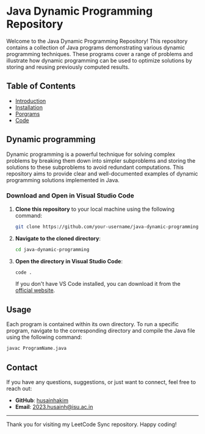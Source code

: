 

# Java Dynamic Programming Repository

Welcome to the Java Dynamic Programming Repository! This repository contains a collection of Java programs demonstrating various dynamic programming techniques. These programs cover a range of problems and illustrate how dynamic programming can be used to optimize solutions by storing and reusing previously computed results.

## Table of Contents

- [Introduction](#introduction)
- [Installation](#installation)
- [Porgrams](#introduction)
- [Code](#installation)


## Dynamic programming
Dynamic programming is a powerful technique for solving complex problems by breaking them down into simpler subproblems and storing the solutions to these subproblems to avoid redundant computations. This repository aims to provide clear and well-documented examples of dynamic programming solutions implemented in Java.

### Download and Open in Visual Studio Code

1. **Clone this repository** to your local machine using the following command:

    ```bash
    git clone https://github.com/your-username/java-dynamic-programming.git
    ```

2. **Navigate to the cloned directory**:

    ```bash
    cd java-dynamic-programming
    ```

3. **Open the directory in Visual Studio Code**:

    ```bash
    code .
    ```

    If you don't have VS Code installed, you can download it from the [official website](https://code.visualstudio.com/).

## Usage

Each program is contained within its own directory. To run a specific program, navigate to the corresponding directory and compile the Java file using the following command:

```bash
javac ProgramName.java
```
## Contact

If you have any questions, suggestions, or just want to connect, feel free to reach out:

- **GitHub**: [husainhakim](https://github.com/husainhakim)
- **Email**: 2023.husainh@isu.ac.in

---

Thank you for visiting my LeetCode Sync repository. Happy coding!
